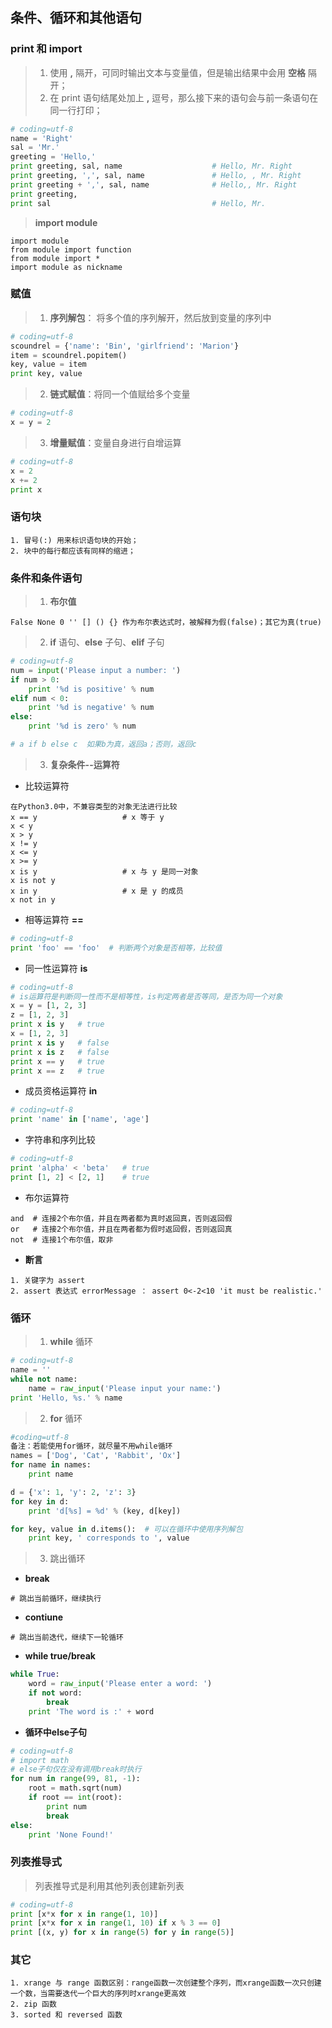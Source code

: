 ## 条件、循环和其他语句  
### **print 和 import**  
> 1. 使用 **,** 隔开，可同时输出文本与变量值，但是输出结果中会用 **空格** 隔开；
> 2. 在 print 语句结尾处加上 **,** 逗号，那么接下来的语句会与前一条语句在同一行打印；

```python
# coding=utf-8
name = 'Right'
sal = 'Mr.'
greeting = 'Hello,'
print greeting, sal, name                    # Hello, Mr. Right
print greeting, ',', sal, name               # Hello, , Mr. Right
print greeting + ',', sal, name              # Hello,, Mr. Right
print greeting,
print sal                                    # Hello, Mr.
``` 
 
> **import module**  
```text
import module
from module import function  
from module import * 
import module as nickname 
```
 

### **赋值**  
> 1. **序列解包**： 将多个值的序列解开，然后放到变量的序列中  

```python
# coding=utf-8
scoundrel = {'name': 'Bin', 'girlfriend': 'Marion'}
item = scoundrel.popitem()
key, value = item
print key, value
```
> 2. **链式赋值**：将同一个值赋给多个变量   

```python
# coding=utf-8
x = y = 2
```
> 3. **增量赋值**：变量自身进行自增运算  

```python
# coding=utf-8
x = 2
x += 2
print x
```
### **语句块**  
```text
1. 冒号(:) 用来标识语句块的开始；
2. 块中的每行都应该有同样的缩进；
```
### **条件和条件语句**  
> 1.   **布尔值**  

```text
False None 0 '' [] () {} 作为布尔表达式时，被解释为假(false)；其它为真(true)
```
> 2. **if** 语句、**else** 子句、**elif** 子句  

``` python
# coding=utf-8
num = input('Please input a number: ')
if num > 0:
    print '%d is positive' % num
elif num < 0:
    print '%d is negative' % num
else:
    print '%d is zero' % num

# a if b else c  如果b为真，返回a；否则，返回c
```
> 3. **复杂条件--运算符**  

- 比较运算符  
```text
在Python3.0中，不兼容类型的对象无法进行比较
x == y                   # x 等于 y
x < y
x > y
x != y
x <= y
x >= y
x is y                   # x 与 y 是同一对象
x is not y
x in y                   # x 是 y 的成员
x not in y
```
- 相等运算符 **==**  
```python
# coding=utf-8
print 'foo' == 'foo'  # 判断两个对象是否相等，比较值
```
- 同一性运算符 **is**  
```python
# coding=utf-8
# is运算符是判断同一性而不是相等性，is判定两者是否等同，是否为同一个对象
x = y = [1, 2, 3]
z = [1, 2, 3]
print x is y   # true
x = [1, 2, 3]
print x is y   # false
print x is z   # false
print x == y   # true
print x == z   # true
``` 
- 成员资格运算符 **in**  
```python
# coding=utf-8
print 'name' in ['name', 'age']
```
- 字符串和序列比较 
```python
# coding=utf-8
print 'alpha' < 'beta'   # true
print [1, 2] < [2, 1]    # true
``` 
- 布尔运算符  
```text
and  # 连接2个布尔值，并且在两者都为真时返回真，否则返回假
or   # 连接2个布尔值，并且在两者都为假时返回假，否则返回真
not  # 连接1个布尔值，取非
```
- **断言**  

```text
1. 关键字为 assert
2. assert 表达式 errorMessage ： assert 0<-2<10 'it must be realistic.'
```

### 循环  
> 1. **while** 循环  

```python
# coding=utf-8
name = ''
while not name:
    name = raw_input('Please input your name:')
print 'Hello, %s.' % name
```
> 2. **for** 循环  

```python
#coding=utf-8
备注：若能使用for循环，就尽量不用while循环
names = ['Dog', 'Cat', 'Rabbit', 'Ox']
for name in names:
    print name 

d = {'x': 1, 'y': 2, 'z': 3}
for key in d:
    print 'd[%s] = %d' % (key, d[key])

for key, value in d.items():  # 可以在循环中使用序列解包
    print key, ' corresponds to ', value
```  
> 3. 跳出循环  

- **break** 
```text
# 跳出当前循环，继续执行
```
- **contiune**  
```text
# 跳出当前迭代，继续下一轮循环
```
- **while true/break**  
```python
while True:
    word = raw_input('Please enter a word: ')
    if not word:
        break
    print 'The word is :' + word
```
- **循环中else子句**  
```python
# coding=utf-8
# import math
# else子句仅在没有调用break时执行
for num in range(99, 81, -1):
    root = math.sqrt(num)
    if root == int(root):
        print num
        break
else:
    print 'None Found!'
```

### 列表推导式  
> 列表推导式是利用其他列表创建新列表  

```python
# coding=utf-8
print [x*x for x in range(1, 10)]
print [x*x for x in range(1, 10) if x % 3 == 0]
print [(x, y) for x in range(5) for y in range(5)]
```

### 其它  
```text
1. xrange 与 range 函数区别：range函数一次创建整个序列，而xrange函数一次只创建一个数，当需要迭代一个巨大的序列时xrange更高效
2. zip 函数
3. sorted 和 reversed 函数
```